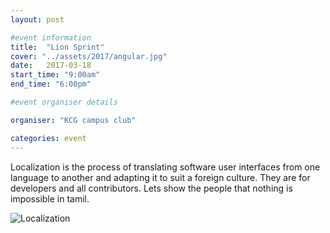 ```yaml
---
layout: post

#event information
title:  "Lion Sprint"
cover: "../assets/2017/angular.jpg"
date:   2017-03-18
start_time: "9:00am"
end_time: "6:00pm"

#event organiser details

organiser: "KCG campus club"

categories: event
---
```

Localization is the process of translating software user interfaces 	from one language to another and adapting it to suit a foreign 	culture. They are for developers and all contributors.
Lets show the people that nothing is impossible in tamil.

![Localization]({{site.url}}/assets/localization.jpg)

